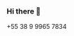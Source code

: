 ### Hi there 👋
 +55 38 9 9965 7834
<!--
**thygasantos/thygasantos** is a ✨ _special_ ✨ repository because its `README.md` (this file) appears on your GitHub profile.

Here are some ideas to get you started:

- 🔭 I’m currently working on ...
- 🌱 I’m currently learning ...
- 👯 I’m looking to collaborate on ...
- 🤔 I’m looking for help with ...
- 💬 Ask me about ...
- 📫 How to reach me: thyagomatheus15@gmail.com  ...
- 😄 Pronouns: ...
- ⚡ Fun fact: ...
-->
